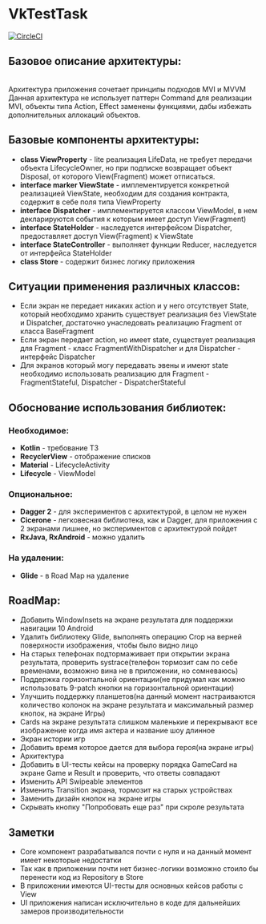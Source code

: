 # VkTestTask

[![CircleCI](https://circleci.com/gh/sargeras55/VkTestTask/tree/develop.svg?style=svg)](https://circleci.com/gh/sargeras55/VkTestTask/tree/develop)

## Базовое описание архитектуры:
</br>
Архитектура приложения сочетает принципы подходов MVI и MVVM
Данная архитектура не использует паттерн Command для реализации MVI, объекты типа Action, Effect заменены функциями, дабы избежать дополнительных аллокаций объектов.

## Базовые компоненты архитектуры:
- **class ViewProperty** - lite реализация LifeData, не требует передачи объекта LifecycleOwner, но при подписке возвращает объект Disposal, от которого View(Fragment) может отписаться.
- **interface marker ViewState** - имплементируется конкретной реализацией ViewState, необходим для создания контракта, содержит в себе поля типа ViewProperty
- **interface Dispatcher** - имплементируется классом ViewModel, в нем декларируются события к которым имеет доступ View(Fragment)
- **interface StateHolder** - наследуется интерфейсом Dispatcher, предоставляет доступ View(Fragment) к ViewState
- **interface StateController** - выполняет функции Reducer, наследуется от интерфейса StateHolder
- **class Store** - содержит бизнес логику приложения

## Ситуации применения различных классов:
- Если экран не передает никаких action и у него отсутствует State, который необходимо хранить существует реализация без ViewState и Dispatcher,
достаточно унаследовать реализацию Fragment от класса BaseFragment
- Если экран передает action, но имеет state, существует реализация для Fragment - класс FragmentWithDispatcher и для Dispatcher - интерфейс Dispatcher
- Для экранов который могу передавать эвены и имеют state необходимо использовать реализацию для Fragment - FragmentStateful, Dispatcher - DispatcherStateful


## Обоснование использования библиотек:
### Необходимое:
- **Kotlin** - требование ТЗ
- **RecyclerView** - отображение списков
- **Material** - LifecycleActivity
- **Lifecycle** - ViewModel

### Опциональное:
- **Dagger 2** - для экспериментов с архитектурой, в целом не нужен
- **Cicerone** - легковесная библиотека, как и Dagger, для приложения с 2 экранами лишнее, но экспериментов с архитектурой пойдет
- **RxJava, RxAndroid** - можно удалить

### На удалении:
- **Glide** - в Road Map на удаление


## RoadMap:
- Добавить WindowInsets на экране результата для поддержки навигации 10 Android
- Удалить библиотеку Glide, выполнять операцию Crop на верней поверхности изображения, чтобы было видно лицо
- На старых телефонах подтормаживает при открытии экрана результата, проверить systrace(телефон тормозит сам по себе временами, возможно вина не в приложении, но сомневаюсь)
- Поддержка горизонтальной ориентации(не придумал как можно использовать 9-patch кнопки на горизонтальной ориентации)
- Улучшить поддержку планшетов(на данный момент настраиваются количество колонок на экране результата и максимальный размер кнопок, на экране Игры)
- Cards на экране результата слишком маленькие и перекрывают все изображение когда имя актера и название шоу длинное
- Экран истории игр
- Добавить время которое дается для выбора героя(на экране игры)
- Архитектура
- Добавить в UI-тесты кейсы на проверку порядка GameCard на экране Game и Result и проверить, что ответы совпадают
- Изменить API Swipeable элементов
- Изменить Transition экрана, тормозит на старых устройствах
- Заменить дизайн кнопок на экране игры
- Скрывать кнопку "Попробовать еще раз" при скроле результата


## Заметки
- Core компонент разрабатывался почти с нуля и на данный момент имеет некоторые недостатки
- Так как в приложении почти нет бизнес-логики возможно стоило бы перенести код из Repository в Store
- В приложении имеются UI-тесты для основных кейсов работы с View
- UI приложения написан исключительно в коде для дальнейших замеров производительности